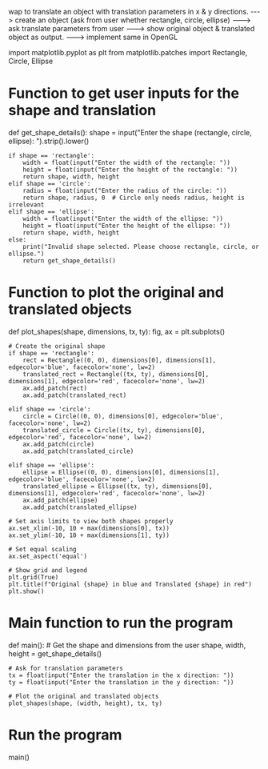 wap to translate an object with translation parameters in x & y directions.
---> create an object (ask from user whether rectangle, circle, ellipse)
---> ask translate parameters from user
---> show original object & translated object as output.
---> implement same in OpenGL


import matplotlib.pyplot as plt
from matplotlib.patches import Rectangle, Circle, Ellipse

# Function to get user inputs for the shape and translation
def get_shape_details():
    shape = input("Enter the shape (rectangle, circle, ellipse): ").strip().lower()
    
    if shape == 'rectangle':
        width = float(input("Enter the width of the rectangle: "))
        height = float(input("Enter the height of the rectangle: "))
        return shape, width, height
    elif shape == 'circle':
        radius = float(input("Enter the radius of the circle: "))
        return shape, radius, 0  # Circle only needs radius, height is irrelevant
    elif shape == 'ellipse':
        width = float(input("Enter the width of the ellipse: "))
        height = float(input("Enter the height of the ellipse: "))
        return shape, width, height
    else:
        print("Invalid shape selected. Please choose rectangle, circle, or ellipse.")
        return get_shape_details()

# Function to plot the original and translated objects
def plot_shapes(shape, dimensions, tx, ty):
    fig, ax = plt.subplots()

    # Create the original shape
    if shape == 'rectangle':
        rect = Rectangle((0, 0), dimensions[0], dimensions[1], edgecolor='blue', facecolor='none', lw=2)
        translated_rect = Rectangle((tx, ty), dimensions[0], dimensions[1], edgecolor='red', facecolor='none', lw=2)
        ax.add_patch(rect)
        ax.add_patch(translated_rect)

    elif shape == 'circle':
        circle = Circle((0, 0), dimensions[0], edgecolor='blue', facecolor='none', lw=2)
        translated_circle = Circle((tx, ty), dimensions[0], edgecolor='red', facecolor='none', lw=2)
        ax.add_patch(circle)
        ax.add_patch(translated_circle)

    elif shape == 'ellipse':
        ellipse = Ellipse((0, 0), dimensions[0], dimensions[1], edgecolor='blue', facecolor='none', lw=2)
        translated_ellipse = Ellipse((tx, ty), dimensions[0], dimensions[1], edgecolor='red', facecolor='none', lw=2)
        ax.add_patch(ellipse)
        ax.add_patch(translated_ellipse)

    # Set axis limits to view both shapes properly
    ax.set_xlim(-10, 10 + max(dimensions[0], tx))
    ax.set_ylim(-10, 10 + max(dimensions[1], ty))

    # Set equal scaling
    ax.set_aspect('equal')

    # Show grid and legend
    plt.grid(True)
    plt.title(f"Original {shape} in blue and Translated {shape} in red")
    plt.show()

# Main function to run the program
def main():
    # Get the shape and dimensions from the user
    shape, width, height = get_shape_details()

    # Ask for translation parameters
    tx = float(input("Enter the translation in the x direction: "))
    ty = float(input("Enter the translation in the y direction: "))

    # Plot the original and translated objects
    plot_shapes(shape, (width, height), tx, ty)

# Run the program
main()
